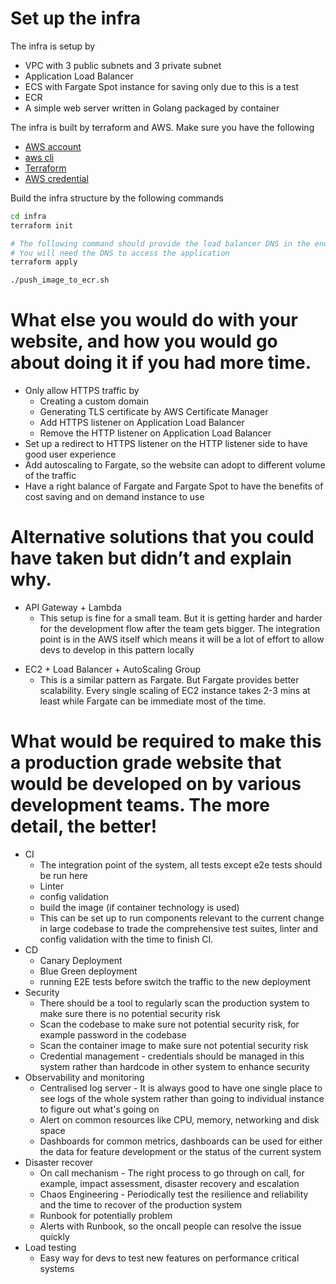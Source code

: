 # Set up the infra

The infra is setup by
* VPC with 3 public subnets and 3 private subnet
* Application Load Balancer
* ECS with Fargate Spot instance for saving only due to this is a test
* ECR
* A simple web server written in Golang packaged by container

The infra is built by terraform and AWS. Make sure you have the following
* [AWS account](https://aws.amazon.com/resources/create-account/)
* [aws cli](https://docs.aws.amazon.com/cli/latest/userguide/getting-started-install.html)
* [Terraform](https://developer.hashicorp.com/terraform/install)
* [AWS credential](https://docs.aws.amazon.com/cli/latest/userguide/cli-chap-configure.html)

Build the infra structure by the following commands
```sh
cd infra
terraform init

# The following command should provide the load balancer DNS in the end.
# You will need the DNS to access the application
terraform apply

./push_image_to_ecr.sh
```

# What else you would do with your website, and how you would go about doing it if you had more time.
* Only allow HTTPS traffic by
  + Creating a custom domain 
  + Generating TLS certificate by AWS Certificate Manager
  + Add HTTPS listener on Application Load Balancer
  + Remove the HTTP listener on Application Load Balancer
* Set up a redirect to HTTPS listener on the HTTP listener side to have good user experience
* Add autoscaling to Fargate, so the website can adopt to different volume of the traffic
* Have a right balance of Fargate and Fargate Spot to have the benefits of cost saving and on demand instance to use

# Alternative solutions that you could have taken but didn’t and explain why.
* API Gateway + Lambda
  + This setup is fine for a small team. But it is getting harder and harder for the development flow after the team gets bigger.
    The integration point is in the AWS itself which means it will be a lot of effort to allow devs to develop in this pattern locally
+ EC2 + Load Balancer + AutoScaling Group
  + This is a similar pattern as Fargate. But Fargate provides better scalability. Every single scaling of EC2 instance takes 2-3 mins at least while
    Fargate can be immediate most of the time.
# What would be required to make this a production grade website that would be developed on by various development teams. The more detail, the better!
* CI
  + The integration point of the system, all tests except e2e tests should be run here
  + Linter
  + config validation
  + build the image (if container technology is used)
  + This can be set up to run components relevant to the current change in large codebase to trade the comprehensive test suites, linter and config validation
    with the time to finish CI.
* CD
  + Canary Deployment
  + Blue Green deployment
  + running E2E tests before switch the traffic to the new deployment
* Security
  + There should be a tool to regularly scan the production system to make sure there is no potential security risk
  + Scan the codebase to make sure not potential security risk, for example password in the codebase
  + Scan the container image to make sure not potential security risk
  + Credential management - credentials should be managed in this system rather than hardcode in other system to enhance security
* Observability and monitoring
  + Centralised log server - It is always good to have one single place to see logs of the whole system rather than going to individual instance to
    figure out what's going on
  + Alert on common resources like CPU, memory, networking and disk space
  + Dashboards for common metrics, dashboards can be used for either the data for feature development or the status of the current system
* Disaster recover
  + On call mechanism - The right process to go through on call, for example, impact assessment, disaster recovery and escalation
  + Chaos Engineering - Periodically test the resilience and reliability and the time to recover of the production system
  + Runbook for potentially problem
  + Alerts with Runbook, so the oncall people can resolve the issue quickly
* Load testing
  + Easy way for devs to test new features on performance critical systems
